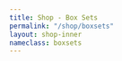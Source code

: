 ```yaml
---
title: Shop - Box Sets
permalink: "/shop/boxsets"
layout: shop-inner
nameclass: boxsets
---
```


<div class="boxsets">
<!-- <h3>Box Sets</h3><div class="shop-nav"><a href="{{site.baseurl}}/shop/compilations">Compilations</a> | <a href="{{site.baseurl}}/shop/eps">EPs</a> | <a href="{{site.baseurl}}/shop/singles">7" Singles</a> | <a href="{{site.baseurl}}/shop/digital">Digital</a></div>
    <div class="boxsets">
        {% assign ordered_releases = site.releases | sort:"sku" | reverse  %}
        {% for release in ordered_releases  %}
            {% if release.categories contains "boxset" %}
            {% include bs-release.html %}
            {% endif %}
        {% endfor %} 
    </div> -->
</div>
